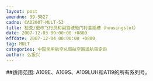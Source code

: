 ```yaml
---
layout: post
amendno: 39-5827
cadno: CAD2007-MULT-53
title: 检查/更改飞行员和副驾驶舱门衬套插槽（housingslot）
date: 2007-12-03 00:00:00 +0800
effdate: 2007-12-04 00:00:00 +0800
tag: MULT
categories: 中国民用航空总局航空器适航审定司
author: 么振兴
---
```


##适用范围:
A109E、A109S、A109LUH和A119的所有系列号。

